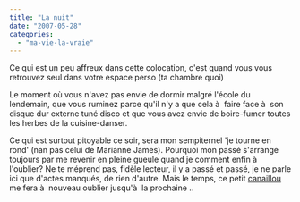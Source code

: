 ```yaml
---
title: "La nuit"
date: "2007-05-28"
categories: 
  - "ma-vie-la-vraie"
---
```


Ce qui est un peu affreux dans cette colocation, c'est quand vous vous retrouvez seul dans votre espace perso (ta chambre quoi)

Le moment où vous n'avez pas envie de dormir malgré l'école du lendemain, que vous ruminez parce qu'il n'y a que cela à  faire face à  son disque dur externe tuné disco et que vous avez envie de boire-fumer toutes les herbes de la cuisine-danser.

Ce qui est surtout pitoyable ce soir, sera mon sempiternel 'je tourne en rond' (nan pas celui de Marianne James). Pourquoi mon passé s'arrange toujours par me revenir en pleine gueule quand je comment enfin à  l'oublier? Ne te méprend pas, fidèle lecteur, il y a passé et passé, je ne parle ici que d'actes manqués, de rien d'autre. Mais le temps, ce petit [canaillou](http://www.youtube.com/watch?v=YfyZibUvJ2E) me fera à  nouveau oublier jusqu'à  la prochaine ..
